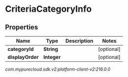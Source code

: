 # CriteriaCategoryInfo


## Properties

| Name | Type | Description | Notes |
| ------------ | ------------- | ------------- | ------------- |
| **categoryId** | **String** |  |  [optional] |
| **displayOrder** | **Integer** |  |  [optional] |




_com.mypurecloud.sdk.v2:platform-client-v2:216.0.0_
